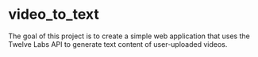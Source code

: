 # video_to_text
The goal of this project is to create a simple web application that uses the Twelve Labs API to generate text content of user-uploaded videos.
